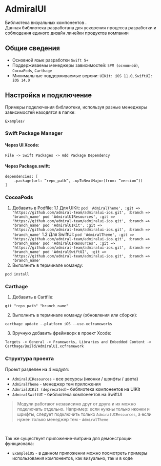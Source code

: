 # AdmiralUI
Библиотека визуальных компонентов .<br />
Данная библиотека разработана для ускорения процесса разработки и  соблюдения единого дизайн линейки продуктов компании<br />

## Общие сведения
* Основной язык разработки `Swift 5+`
* Поддерживаемы менеджеры зависимостей: `SPM (основной)`, `CocoaPods`, `Carthage`
* Минимальные поддерживаемые версии: `UIKit: iOS 11.0`, `SwiftUI: iOS 14.0`

## Настройка и подключение
Примеры подключения библиотеки, используя разные менеджеры зависимостей находятся в папке:
```
Examples/
```

### Swift Package Manager
#### Через UI Xcode:
```
File -> Swift Packages -> Add Package Dependency
```
#### Через Package.swift:
```
dependencies: [
    .package(url: “repo_path”, .upToNextMajor(from: “version”))
]
```  

### CocoaPods
1. Добавить в Podfile:
    1.1 Для UIKit:
        ```
        pod 'AdmiralTheme', :git => 'https://github.com/admiral-team/admiralui-ios.git', :branch => 'branch_name'
        pod 'AdmiralUIResources', :git => 'https://github.com/admiral-team/admiralui-ios.git', :branch => 'branch_name'
        pod 'AdmiralUIKit', :git => 'https://github.com/admiral-team/admiralui-ios.git', :branch => 'branch_name'
        ```
    1.2 Для SwiftUI:
        ```
        pod 'AdmiralTheme', :git => 'https://github.com/admiral-team/admiralui-ios.git', :branch => 'branch_name'
        pod 'AdmiralUIResources', :git => 'https://github.com/admiral-team/admiralui-ios.git', :branch => 'branch_name'
        pod 'AdmiralSwiftUI', :git => 'https://github.com/admiral-team/admiralui-ios.git', :branch => 'branch_name'
        ```
2. Выполнить в терминале команду:
```
pod install
```

### Carthage
1. Добавить в Cartfile:
```
git "repo_path" "branch_name"
```
2. Выполнить в терминале команду (обновления или сборки):
```
carthage update --platform iOS --use-xcframeworks
```
3. Вручную добавить фреймворк в проект Xcode:
```
Targets -> General -> Frameworks, Libraries and Embedded Content -> Carthage/Build/AdmiralUI.xcframework
```

### Структура проекта
Проект разделен на 4 модуля:
* `AdmiralUIResources` - все ресурсы (иконки / шрифты / цвета)
* `AdmiralTheme` - менеджер тем приложения
* `AdmrialUIKit (deprecated)`- библиотека компонентов на UIKit
* `AdmiralSwiftUI` - библиотека компонентов на SwiftUI

> Модули работают независимо друг от друга и их можно подключать отдельно. Например: если нужны только иконки и шрифты, следует подключить только `AdmiralUIResources`,  а если нужен только менеджер тем - `AdmiralTheme`
<br/>  

Так же существует приложение-витрина для демонстрации функционала:
* `ExampleiOS` - в данном приложении можно посмотреть примеры использования компонентов, как визуально, так и в коде
